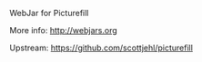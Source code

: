 WebJar for Picturefill

More info: http://webjars.org

Upstream: https://github.com/scottjehl/picturefill
